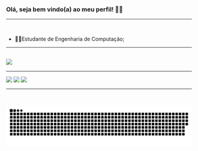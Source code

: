 ### Olá, seja bem vindo(a) ao meu perfil! &#128105;&#8205;&#128187;
<hr/><br>

- &#128105;&#8205;&#127891;Estudante de Engenharia de Computação;

<hr/><br>
<img height="180em" src="https://github-readme-stats.vercel.app/api/top-langs/?username=liviafort&layout=compact_count=7&theme=dark"/>
 </div>
 
<hr/>
<div>
<a href="https://www.linkedin.com/in/l%C3%ADvia-fortunato-120746225?lipi=urn%3Ali%3Apage%3Ad_flagship3_profile_view_base_contact_details%3BrIbonFQ%2FTaSInX0fGLv5YA%3D%3D" target="_blank"><img src="https://img.shields.io/badge/LinkedIn-0077B5?style=for-the-badge&logo=linkedin&logoColor=white" target="_blank"></a>
<a href="https://www.instagram.com/liviafort/" target="_blank"><img src="https://img.shields.io/badge/Instagram-E4405F?style=for-the-badge&logo=instagram&logoColor=white" target="_blank"></a>
<a href="mailto:livia4fort@outlook.com"  target="_blank"><img src="https://img.shields.io/badge/Gmail-D14836?style=for-the-badge&logo=gmail&logoColor=white" target="_blank"></a>
</div>
<hr/>

<br>

![Snake animation](https://github.com/liviafort/liviafort/blob/output/github-contribution-grid-snake.svg)
 
